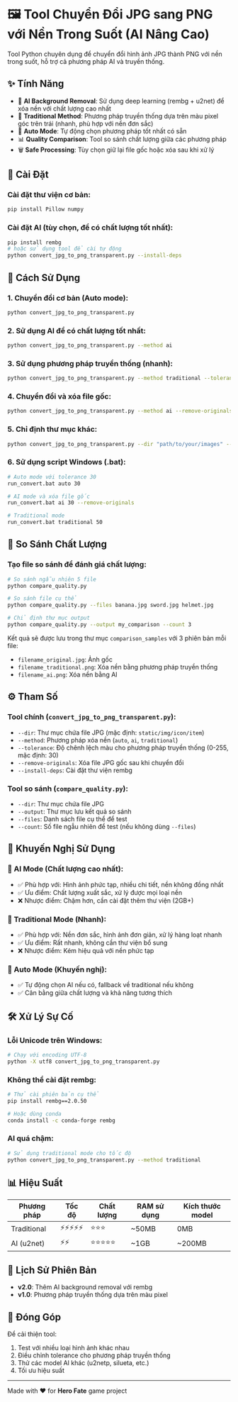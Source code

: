 # 🖼️ Tool Chuyển Đổi JPG sang PNG với Nền Trong Suốt (AI Nâng Cao)

Tool Python chuyên dụng để chuyển đổi hình ảnh JPG thành PNG với nền trong suốt, hỗ trợ cả phương pháp AI và truyền thống.

## ✨ Tính Năng

- 🤖 **AI Background Removal**: Sử dụng deep learning (rembg + u2net) để xóa nền với chất lượng cao nhất
- 🎨 **Traditional Method**: Phương pháp truyền thống dựa trên màu pixel góc trên trái (nhanh, phù hợp với nền đơn sắc)
- 🔄 **Auto Mode**: Tự động chọn phương pháp tốt nhất có sẵn
- 📊 **Quality Comparison**: Tool so sánh chất lượng giữa các phương pháp
- 🗑️ **Safe Processing**: Tùy chọn giữ lại file gốc hoặc xóa sau khi xử lý

## 🚀 Cài Đặt

### Cài đặt thư viện cơ bản:
```bash
pip install Pillow numpy
```

### Cài đặt AI (tùy chọn, để có chất lượng tốt nhất):
```bash
pip install rembg
# hoặc sử dụng tool để cài tự động
python convert_jpg_to_png_transparent.py --install-deps
```

## 📖 Cách Sử Dụng

### 1. Chuyển đổi cơ bản (Auto mode):
```bash
python convert_jpg_to_png_transparent.py
```

### 2. Sử dụng AI để có chất lượng tốt nhất:
```bash
python convert_jpg_to_png_transparent.py --method ai
```

### 3. Sử dụng phương pháp truyền thống (nhanh):
```bash
python convert_jpg_to_png_transparent.py --method traditional --tolerance 30
```

### 4. Chuyển đổi và xóa file gốc:
```bash
python convert_jpg_to_png_transparent.py --method ai --remove-originals
```

### 5. Chỉ định thư mục khác:
```bash
python convert_jpg_to_png_transparent.py --dir "path/to/your/images" --method ai
```

### 6. Sử dụng script Windows (.bat):
```bash
# Auto mode với tolerance 30
run_convert.bat auto 30

# AI mode và xóa file gốc
run_convert.bat ai 30 --remove-originals

# Traditional mode
run_convert.bat traditional 50
```

## 🔬 So Sánh Chất Lượng

### Tạo file so sánh để đánh giá chất lượng:
```bash
# So sánh ngẫu nhiên 5 file
python compare_quality.py

# So sánh file cụ thể
python compare_quality.py --files banana.jpg sword.jpg helmet.jpg

# Chỉ định thư mục output
python compare_quality.py --output my_comparison --count 3
```

Kết quả sẽ được lưu trong thư mục `comparison_samples` với 3 phiên bản mỗi file:
- `filename_original.jpg`: Ảnh gốc
- `filename_traditional.png`: Xóa nền bằng phương pháp truyền thống  
- `filename_ai.png`: Xóa nền bằng AI

## ⚙️ Tham Số

### Tool chính (`convert_jpg_to_png_transparent.py`):
- `--dir`: Thư mục chứa file JPG (mặc định: `static/img/icon/item`)
- `--method`: Phương pháp xóa nền (`auto`, `ai`, `traditional`)
- `--tolerance`: Độ chênh lệch màu cho phương pháp truyền thống (0-255, mặc định: 30)
- `--remove-originals`: Xóa file JPG gốc sau khi chuyển đổi
- `--install-deps`: Cài đặt thư viện rembg

### Tool so sánh (`compare_quality.py`):
- `--dir`: Thư mục chứa file JPG
- `--output`: Thư mục lưu kết quả so sánh
- `--files`: Danh sách file cụ thể để test
- `--count`: Số file ngẫu nhiên để test (nếu không dùng `--files`)

## 🎯 Khuyến Nghị Sử Dụng

### 🤖 AI Mode (Chất lượng cao nhất):
- ✅ Phù hợp với: Hình ảnh phức tạp, nhiều chi tiết, nền không đồng nhất
- ✅ Ưu điểm: Chất lượng xuất sắc, xử lý được mọi loại nền
- ❌ Nhược điểm: Chậm hơn, cần cài đặt thêm thư viện (2GB+)

### 🎨 Traditional Mode (Nhanh):
- ✅ Phù hợp với: Nền đơn sắc, hình ảnh đơn giản, xử lý hàng loạt nhanh
- ✅ Ưu điểm: Rất nhanh, không cần thư viện bổ sung
- ❌ Nhược điểm: Kém hiệu quả với nền phức tạp

### 🔄 Auto Mode (Khuyến nghị):
- ✅ Tự động chọn AI nếu có, fallback về traditional nếu không
- ✅ Cân bằng giữa chất lượng và khả năng tương thích

## 🛠️ Xử Lý Sự Cố

### Lỗi Unicode trên Windows:
```bash
# Chạy với encoding UTF-8
python -X utf8 convert_jpg_to_png_transparent.py
```

### Không thể cài đặt rembg:
```bash
# Thử cài phiên bản cụ thể
pip install rembg==2.0.50

# Hoặc dùng conda
conda install -c conda-forge rembg
```

### AI quá chậm:
```bash
# Sử dụng traditional mode cho tốc độ
python convert_jpg_to_png_transparent.py --method traditional
```

## 📊 Hiệu Suất

| Phương pháp | Tốc độ | Chất lượng | RAM sử dụng | Kích thước model |
|------------|--------|------------|-------------|------------------|
| Traditional | ⚡⚡⚡⚡⚡ | ⭐⭐⭐ | ~50MB | 0MB |
| AI (u2net) | ⚡⚡ | ⭐⭐⭐⭐⭐ | ~1GB | ~200MB |

## 🔄 Lịch Sử Phiên Bản

- **v2.0**: Thêm AI background removal với rembg
- **v1.0**: Phương pháp truyền thống dựa trên màu pixel

## 🤝 Đóng Góp

Để cải thiện tool:
1. Test với nhiều loại hình ảnh khác nhau
2. Điều chỉnh tolerance cho phương pháp truyền thống
3. Thử các model AI khác (u2netp, silueta, etc.)
4. Tối ưu hiệu suất

---

Made with ❤️ for **Hero Fate** game project
